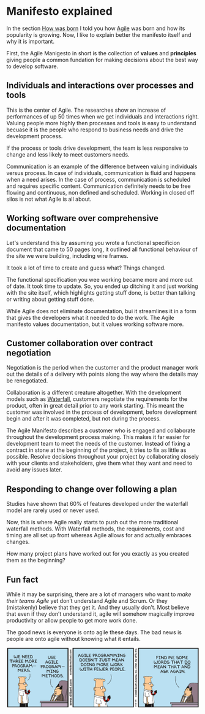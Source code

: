 # Manifesto explained

In the section [How was born](./how-was-born.md) I told you how [Agile](./index.md) was born and how its popularity is growing. Now, I like to explain better the manifesto itself and why it is important.

First, the Agile Manigesto in short is the collection of **values** and **principles** giving people a common fundation for making decisions about the best way to develop software.

## Individuals and interactions over processes and tools

This is the center of Agile. The researches show an increase of performances of up 50 times when we get individuals and interactions right. Valuing people more highly then processes and tools is easy to understand becuase it is the people who respond to business needs and drive the development process.

If the process or tools drive development, the team is less responsive to change and less likely to meet customers needs.

Communication is an example of the difference between valuing individuals versus process. In case of individuals, communication is fluid and happens when a need arises. In the case of process, communication is scheduled and requires specific content. Communication definitely needs to be free flowing and continuous, non defined and scheduled. Working in closed off silos is not what Agile is all about.

## Working software over comprehensive documentation

Let's understand this by assuming you wrote a functional specificion document that came to 50 pages long, it outlined all functional behaviour of the site we were building, including wire frames.

It took a lot of time to create and guess what? Things changed.

The functional specification you wee working became more and more out of date. It took time to update. So, you ended up ditching it and just working with the site itself, which highlights getting stuff done, is better than talking or writing about getting stuff done.

While Agile does not eliminate documentation, bui it streamlines it in a form that gives the developers what it needed to do the work. The Agile manifesto values documentation, but it values working software more.

## Customer collaboration over contract negotiation

Negotiation is the period when the customer and the product manager work out the details of a delivery with points along the way where the details may be renegotiated.

Collaboration is a different creature altogether. With the development models such as [Waterfall](../waterfall/waterfall.md), customers negotiate the requirements for the product, often in great detail prior to any work starting. This meant the customer was involved in the process of development, before development begin and after it was completed, but not during the process.

The Agile Manifesto describes a customer who is engaged and collaborate throughout the development process making. This makes it far easier for development team to meet the needs of the customer. Instead of fixing a contract in stone at the beginning of the project, it tries to fix as little as possible. Resolve decisions throughout your project by collaborating closely with your clients and stakeholders, give them what they want and need to avoid any issues later.

## Responding to change over following a plan

Studies have shown that 60% of features developed under the waterfall model are rarely used or never used.

Now, this is where Agile really starts to push out the more traditional waterfall methods. With Waterfall methods, the requirements, cost and timing are all set up front whereas Agile allows for and actually embraces changes.

How many project plans have worked out for you exactly as you created them as the beginning?

## Fun fact

While it may be surprising, there are a lot of managers who want to _make their teams Agile_ yet don’t understand Agile and Scrum. Or they (mistakenly) believe that they get it. And they usually don’t. Most believe that even if they don’t understand it, agile will somehow magically improve productivity or allow people to get more work done.

The good news is everyone is onto agile these days. The bad news is people are onto agile without knowing what it entails.

![DILBERT © 2005 Scott Adams. All rights reserved.](../images/Dilbert_Agile_Programming_Speed.png)